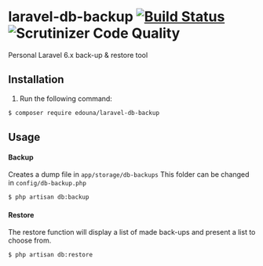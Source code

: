 laravel-db-backup [![Build Status](https://travis-ci.org/EDOUNA/laravel-db-backup.svg?branch=master)](https://travis-ci.org/edouna/laravel-db-backup) ![Scrutinizer Code Quality](https://scrutinizer-ci.com/g/EDOUNA/laravel-db-backup/badges/quality-score.png?b=develop)
==============

Personal Laravel 6.x back-up & restore tool

## Installation

1. Run the following command:

```bash
$ composer require edouna/laravel-db-backup
```

## Usage

#### Backup
Creates a dump file in `app/storage/db-backups`
This folder can be changed in `config/db-backup.php`

```sh
$ php artisan db:backup
```

#### Restore
The restore function will display a list of made back-ups and present a list to choose from.

```sh
$ php artisan db:restore
```
